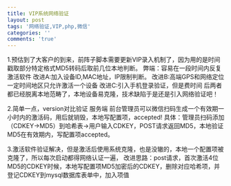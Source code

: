 ```yaml
---
title: VIP系统网络验证
layout: post
tags: '网络验证,VIP,php,微信'
categories: ''
comments: 'true'
---
```

1.预估到了大客户的到来，前阵子脚本需要更新VIP录入机制了，因为用的是时间戳取部分特定格式MD5转码后取前几位本地判断。
弊端：容易在一段时间内反复激活软件
改进A:加入设备ID,MAC地址，IP限制判断。
改进B:高端GPS和网络定位一定时间地区只允许激活一个设备
改进C:引入手机登录验证，但是费时间
后两者都已经脱离本地范畴了，本地设备易克隆，技术缺陷于是还是引入网络验证吧！

2.简单一点，version对比验证
服务端 前台管理员可以微信扫码生成一个有效期一小时内的激活码，用后就销毁，本地写配置项，accepted!
具体：管理员扫码添加（CDKEY->MD5）到哈希表->用户输入CDKEY，POST请求返回MD5，本地验证MD5在有效期内，写配置项accepted。

3.激活软件验证解决，但是激活后使用系统克隆，也是没辙的，本地一个配置项被克隆了，所以每次启动都得网络认证一遍，
改进思路：post请求，首次激活4位MD5的CDKEY时候，本地写配置项MD5加密后的CDKEY，删除对应哈希项，并登记CDKEY到mysql数据库表单中，加入项值